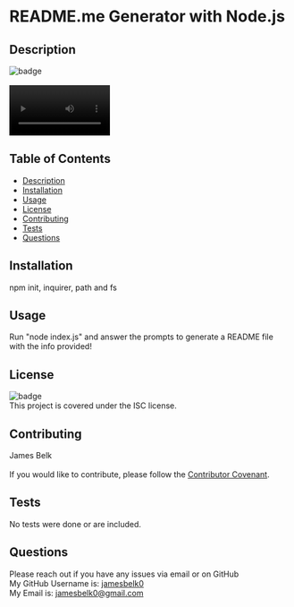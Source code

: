 
  # README.me Generator with Node.js
  ## Description
  ![badge](https://img.shields.io/badge/license-ISC-blue.svg)<br />
  <br />
  <video src='./utils/assets/media/coderunning' width=180/>
  The code for this project can be found here: [README Generator](https://github.com/jamesbelk0/README-Generator)
  A professional README.md file for a user repository. It is made through user input via node.js
  ## Table of Contents
  - [Description](#description)
  - [Installation](#installation)
  - [Usage](#usage)
  - [License](#license)
  - [Contributing](#contributing)
  - [Tests](#tests)
  - [Questions](#questions)
  ## Installation
  npm init, inquirer, path and fs
  ## Usage
  Run "node index.js" and answer the prompts to generate a README file with the info provided!
  ## License
  ![badge](https://img.shields.io/badge/license-ISC-blue.svg)
  <br />
  This project is covered under the ISC license.
  ## Contributing
  James Belk<br/><br />
  If you would like to contribute, please follow the [Contributor Covenant](https://www.contributor-covenant.org/).
  ## Tests
  No tests were done or are included.
  ## Questions
  Please reach out if you have any issues via email or on GitHub<br />
  My GitHub Username is: [jamesbelk0](https://github.com/jamesbelk0)<br />
  My Email is: jamesbelk0@gmail.com

